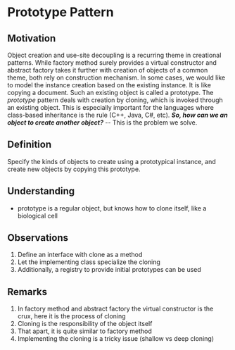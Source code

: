 ﻿# Prototype Pattern


## Motivation
Object creation and use-site decoupling is a recurring theme in creational patterns. While factory method surely provides a virtual constructor and abstract factory takes it further with creation of objects of a common theme, both rely on construction mechanism. In some cases, we would like to model the instance creation based on the existing instance. It is like copying a document. Such an existing object is called a prototype. The *prototype* pattern deals with creation by cloning, which is invoked through an existing object. This is especially important for the languages where class-based inheritance is the rule (C++, Java, C#, etc).
***So, how can we an object to create another object?*** -- This is the problem we solve.

## Definition
Specify the kinds of objects to create using a prototypical instance, and create new objects by copying this prototype.

## Understanding
*	prototype is a regular object, but knows how to clone itself, like a biological cell

## Observations
1.	Define an interface with clone as a method
2.	Let the implementing class specialize the cloning
3.	Additionally, a registry to provide initial prototypes can be used 

## Remarks
1.	In factory method and abstract factory the virtual constructor is the crux, here it is the process of cloning
2.	Cloning is the responsibility of the object itself
3.	That apart, it is quite similar to factory method
4.	Implementing the cloning is a tricky issue (shallow vs deep cloning)